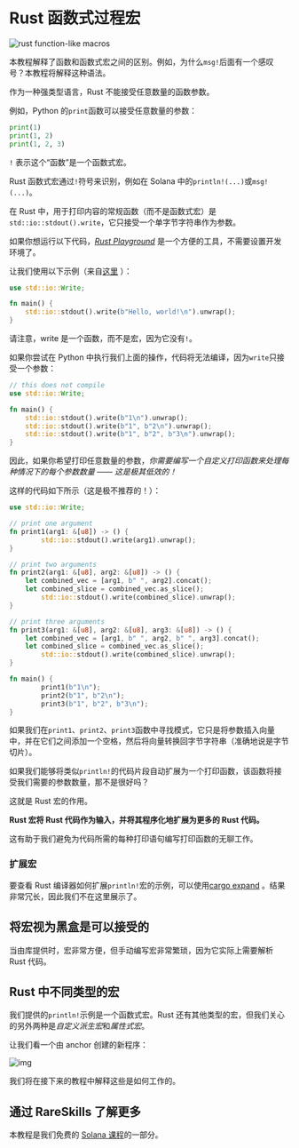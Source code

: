 # Rust 函数式过程宏

![rust function-like macros](https://static.wixstatic.com/media/706568_60a26cb76a6b4396b529e8a4837d50fc~mv2.jpg/v1/fill/w_740,h_416,al_c,q_80,usm_0.66_1.00_0.01,enc_auto/706568_60a26cb76a6b4396b529e8a4837d50fc~mv2.jpg)

本教程解释了函数和函数式宏之间的区别。例如，为什么`msg!`后面有一个感叹号？本教程将解释这种语法。

作为一种强类型语言，Rust 不能接受任意数量的函数参数。

例如，Python 的`print`函数可以接受任意数量的参数：

```python
print(1)
print(1, 2)
print(1, 2, 3)
```

`!` 表示这个“函数”是一个函数式宏。

Rust 函数式宏通过`!`符号来识别，例如在 Solana 中的`println!(...)`或`msg!(...)`。

在 Rust 中，用于打印内容的常规函数（而不是函数式宏）是`std::io::stdout().write`，它只接受一个单字节字符串作为参数。

如果你想运行以下代码，[_Rust Playground_](https://play.rust-lang.org/) 是一个方便的工具，不需要设置开发环境了。

让我们使用以下示例（来自[这里](https://riptutorial.com/rust/example/1415/console-output-without-macros) ）：

```rust
use std::io::Write;

fn main() {
    std::io::stdout().write(b"Hello, world!\n").unwrap();
}
```

请注意，write 是一个函数，而不是宏，因为它没有`!`。

如果你尝试在 Python 中执行我们上面的操作，代码将无法编译，因为`write`只接受一个参数：

```rust
// this does not compile
use std::io::Write;

fn main() {
    std::io::stdout().write(b"1\n").unwrap();
    std::io::stdout().write(b"1", b"2\n").unwrap();
    std::io::stdout().write(b"1", b"2", b"3\n").unwrap();
}
```

因此，如果你希望打印任意数量的参数，_你需要编写一个自定义打印函数来处理每种情况下的每个参数数量 —— 这是极其低效的！_

这样的代码如下所示（这是极不推荐的！）：

```rust
use std::io::Write;

// print one argument
fn print1(arg1: &[u8]) -> () {
		std::io::stdout().write(arg1).unwrap();
}

// print two arguments
fn print2(arg1: &[u8], arg2: &[u8]) -> () {
    let combined_vec = [arg1, b" ", arg2].concat();
    let combined_slice = combined_vec.as_slice();
		std::io::stdout().write(combined_slice).unwrap();
}

// print three arguments
fn print3(arg1: &[u8], arg2: &[u8], arg3: &[u8]) -> () {
    let combined_vec = [arg1, b" ", arg2, b" ", arg3].concat();
    let combined_slice = combined_vec.as_slice();
		std::io::stdout().write(combined_slice).unwrap();
}

fn main() {
		print1(b"1\n");
		print2(b"1", b"2\n");
		print3(b"1", b"2", b"3\n");
}
```

如果我们在`print1`、`print2`、`print3`函数中寻找模式，它只是将参数插入向量中，并在它们之间添加一个空格，然后将向量转换回字节字符串（准确地说是字节切片）。

如果我们能够将类似`println!`的代码片段自动扩展为一个打印函数，该函数将接受我们需要的参数数量，那不是很好吗？

这就是 Rust 宏的作用。

**Rust 宏将 Rust 代码作为输入，并将其程序化地扩展为更多的 Rust 代码。**

这有助于我们避免为代码所需的每种打印语句编写打印函数的无聊工作。

### 扩展宏

要查看 Rust 编译器如何扩展`println!`宏的示例，可以使用[cargo expand](https://github.com/dtolnay/cargo-expand) 。结果非常冗长，因此我们不在这里展示了。

## 将宏视为黑盒是可以接受的

当由库提供时，宏非常方便，但手动编写宏非常繁琐，因为它实际上需要解析 Rust 代码。

## Rust 中不同类型的宏

我们提供的`println!`示例是一个函数式宏。Rust 还有其他类型的宏，但我们关心的另外两种是*自定义派生宏*和*属性式宏*。

让我们看一个由 anchor 创建的新程序：

![img](https://static.wixstatic.com/media/935a00_90dbd3b0d418406b8900335888d1516c~mv2.png/v1/fill/w_740,h_310,al_c,q_85,usm_0.66_1.00_0.01,enc_auto/935a00_90dbd3b0d418406b8900335888d1516c~mv2.png)

我们将在接下来的教程中解释这些是如何工作的。

## 通过 RareSkills 了解更多

本教程是我们免费的 [Solana 课程](https://www.rareskills.io/solana-tutorial)的一部分。
